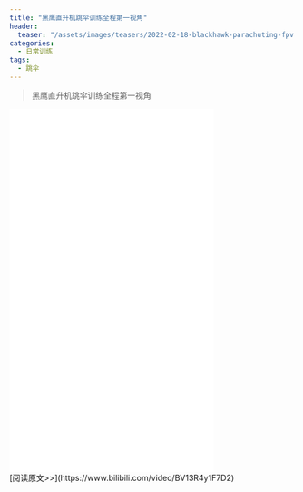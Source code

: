```yaml
---
title: "黑鹰直升机跳伞训练全程第一视角"
header:
  teaser: "/assets/images/teasers/2022-02-18-blackhawk-parachuting-fpv.png"
categories:
  - 日常训练
tags:
  - 跳伞
---
```


>黑鹰直升机跳伞训练全程第一视角

<iframe width="360px" height="640px" src="//player.bilibili.com/player.html?aid=339746648&bvid=BV13R4y1F7D2&cid=547168703&page=1" scrolling="no" border="0" frameborder="no" framespacing="0" allowfullscreen="true"> </iframe>
<br/>
[阅读原文>>](https://www.bilibili.com/video/BV13R4y1F7D2)
